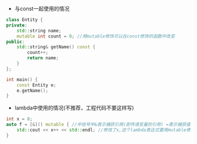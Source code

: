 - 与const一起使用的情况

```c++
class Entity {
private:
    std::string name;
    mutable int count = 0; //用mutable修饰可以在const修饰的函数中改变
public:
    std::string& getName() const {
        count++;
    	return name;
	}
};

int main() {
    const Entity e;
    e.getName();
}
```

- lambda中使用的情况(不推荐，工程代码不要这样写)

```c++
int x = 8;
auto f = [&]() mutable { //中括号中&表示捕获引用(即传递变量的引用) =表示捕获值(即传递变量的值) &x传递x的引用，=x传递x的值
    std::cout << x++ << std::endl; //修改了x,这个lambda表达式要用mutable修饰
}
```

